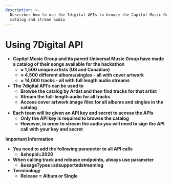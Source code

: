 ```yaml
---
description: >-
  Describes how to use the 7digital APIs to browse the Capitol Music Group
  catalog and stream audio
---
```


# Using 7Digital API

* **Capitol Music Group and its parent Universal Music Group have made a catalog of their songs available for the hackathon**
  * **≈ 1,500 unique artists \(US and Canadian\)**
  * **≈ 4,500 different albums/singles - all with cover artwork**
  * **≈ 14,000 tracks - all with full length audio streams**
* **The 7digital API’s can be used to**
  * **Browse the catalog by Artist and then find tracks for that artist**
  * **Stream the full-length audio for all tracks**
  * **Access cover artwork image files for all albums and singles in the catalog**
* **Each team will be given an API key and secret to access the APIs**
  * **Only the API key is required to browse the catalog**
  * **However, in order to stream the audio you will need to sign the API call with your key and secret**

**Important Information**

* **You need to add the following parameter to all API calls**
  * **&shopId=2020**
* **When calling track and release endpoints, always use parameter**
  * **&usageTypes=adsupportedstreaming**
* **Terminology**
  * **Release = Album or Single**

